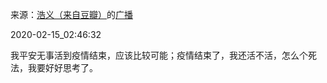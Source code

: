 来源：[浩义（来自豆瓣）](https://www.douban.com/people/hauuyee/)的[广播](https://www.douban.com/people/hauuyee/status/2811753290/)


2020-02-15_02:46:32


我平安无事活到疫情结束，应该比较可能；疫情结束了，我还活不活，怎么个死法，我要好好思考了。
